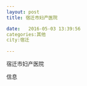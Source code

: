 ```yaml
--- 
layout: post 
title: 宿迁市妇产医院

date:   2016-05-03 13:39:56 
categories:其他  
city:宿迁
  
--- 
```

   
宿迁市妇产医院

信息

